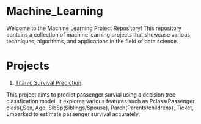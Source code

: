 # Machine_Learning
Welcome to the Machine Learning Project Repository! This repository contains a collection of machine learning projects that showcase various techniques, algorithms, and applications in the field of data science.

# Projects
1. [Titanic Survival Prediction](https://github.com/EhteshamAK/Machine_Learning/blob/master/titanic-eda-decisontree.ipynb):
   
This project aims to predict passenger survial  using a decision tree classfication model. 
It explores various features such as Pclass(Passenger class),Sex, Age, SibSp(Siblings/Spouse), Parch(Parents/childrens), Ticket, Embarked to estimate passenger survival accurately.
